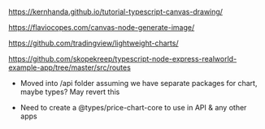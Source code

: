https://kernhanda.github.io/tutorial-typescript-canvas-drawing/

https://flaviocopes.com/canvas-node-generate-image/

https://github.com/tradingview/lightweight-charts/

https://github.com/skopekreep/typescript-node-express-realworld-example-app/tree/master/src/routes

- Moved into /api folder assuming we have separate packages for chart, maybe types? May revert this

- Need to create a @types/price-chart-core to use in API & any other apps

